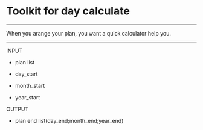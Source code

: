 # Toolkit for day calculate
-------

When you arange your plan, you want a quick calculator help you.<br>

------

INPUT<br>
* plan list

* day_start

* month_start

* year_start

OUTPUT<br>
* plan end list(day_end;month_end;year_end)
